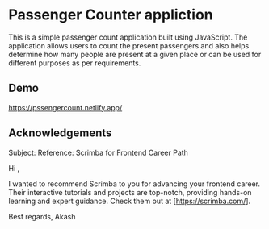 # Passenger Counter appliction

This is a simple passenger count application built using JavaScript. The application allows users to count the present passengers and also helps determine how many people are present at a given place or can be used for different purposes as per requirements.


## Demo

https://pssengercount.netlify.app/


## Acknowledgements
Subject: Reference: Scrimba for Frontend Career Path

Hi ,

I wanted to recommend Scrimba to you for advancing your frontend career. Their interactive tutorials and projects are top-notch, providing hands-on learning and expert guidance. Check them out at [https://scrimba.com/].

Best regards,
Akash 

